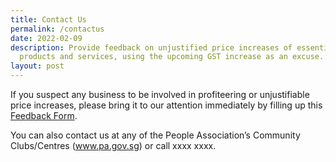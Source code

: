 ```yaml
---
title: Contact Us
permalink: /contactus
date: 2022-02-09
description: Provide feedback on unjustified price increases of essential
  products and services, using the upcoming GST increase as an excuse.
layout: post
---
```



If you suspect any business to be involved in profiteering or unjustifiable price increases, please bring it to our attention immediately by filling up this <a href="">Feedback Form</a>.

You can also contact us at any of the People Association’s Community Clubs/Centres (<a href="https://www.pa.gov.sg">www.pa.gov.sg</a>) or call xxxx xxxx.
